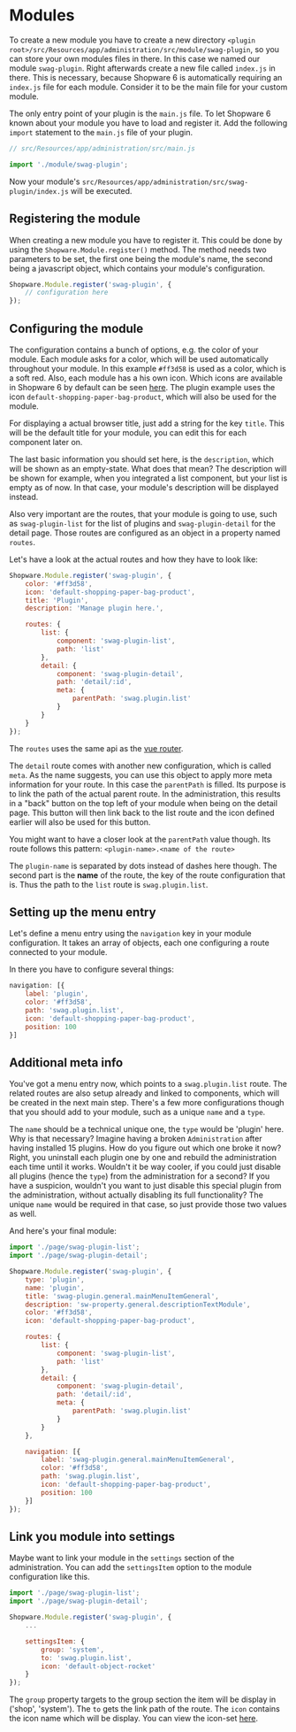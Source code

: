# Modules

To create a new module you have to create a new directory `<plugin root>/src/Resources/app/administration/src/module/swag-plugin`, so you can store your own modules files in there. In this case we named our module `swag-plugin`. Right afterwards create a new file called `index.js` in there. This is necessary, because Shopware 6 is automatically requiring an `index.js` file for each module. Consider it to be the main file for your custom module.

The only entry point of your plugin is the `main.js` file. To let Shopware 6 known about your module you have to load and register it. Add the following `import` statement to the `main.js` file of your plugin.

```javascript
// src/Resources/app/administration/src/main.js

import './module/swag-plugin';
```

Now your module's `src/Resources/app/administration/src/swag-plugin/index.js` will be executed.

## Registering the module

When creating a new module you have to register it. This could be done by using the `Shopware.Module.register()` method. The method needs two parameters to be set, the first one being the module's name, the second being a javascript object, which contains your module's configuration.

```javascript
Shopware.Module.register('swag-plugin', {
    // configuration here
});
```

## Configuring the module

The configuration contains a bunch of options, e.g. the color of your module. Each module asks for a color, which will be used automatically throughout your module. In this example `#ff3d58` is used as a color, which is a soft red. Also, each module has a his own icon. Which icons are available in Shopware 6 by default can be seen [here](https://component-library.shopware.com/#/icons/). The plugin example uses the icon `default-shopping-paper-bag-product`, which will also be used for the module.

For displaying a actual browser title, just add a string for the key `title`. This will be the default title for your module, you can edit this for each component later on.

The last basic information you should set here, is the `description`, which will be shown as an empty-state. What does that mean? The description will be shown for example, when you integrated a list component, but your list is empty as of now. In that case, your module's description will be displayed instead.

Also very important are the routes, that your module is going to use, such as `swag-plugin-list` for the list of plugins and `swag-plugin-detail` for the detail page. Those routes are configured as an object in a property named `routes`.

Let's have a look at the actual routes and how they have to look like:

```javascript
Shopware.Module.register('swag-plugin', {
    color: '#ff3d58',
    icon: 'default-shopping-paper-bag-product',
    title: 'Plugin',
    description: 'Manage plugin here.',

    routes: {
        list: {
            component: 'swag-plugin-list',
            path: 'list'
        },
        detail: {
            component: 'swag-plugin-detail',
            path: 'detail/:id',
            meta: {
                parentPath: 'swag.plugin.list'
            }
        }
    }
});
```

The `routes` uses the same api as the [vue router](https://router.vuejs.org).

The `detail` route comes with another new configuration, which is called `meta`. As the name suggests, you can use this object to apply more meta information for your route. In this case the `parentPath` is filled. Its purpose is to link the path of the actual parent route. In the administration, this results in a "back" button on the top left of your module when being on the detail page. This button will then link back to the list route and the icon defined earlier will also be used for this button.

You might want to have a closer look at the `parentPath` value though. Its route follows this pattern: `<plugin-name>.<name of the route>`

The `plugin-name` is separated by dots instead of dashes here though. The second part is the **name** of the route, the key of the route configuration that is. Thus the path to the `list` route is `swag.plugin.list`.

## Setting up the menu entry

Let's define a menu entry using the `navigation` key in your module configuration. It takes an array of objects, each one configuring a route connected to your module.

In there you have to configure several things:

```javascript
navigation: [{
    label: 'plugin',
    color: '#ff3d58',
    path: 'swag.plugin.list',
    icon: 'default-shopping-paper-bag-product',
    position: 100
}]
```

## Additional meta info

You've got a menu entry now, which points to a `swag.plugin.list` route. The related routes are also setup already and linked to components, which will be created in the next main step. There's a few more configurations though that you should add to your module, such as a unique `name` and a `type`.

The `name` should be a technical unique one, the `type` would be 'plugin' here. Why is that necessary? Imagine having a broken `Administration` after having installed 15 plugins. How do you figure out which one broke it now? Right, you uninstall each plugin one by one and rebuild the administration each time until it works. Wouldn't it be way cooler, if you could just disable all plugins \(hence the `type`\) from the administration for a second? If you have a suspicion, wouldn't you want to just disable this special plugin from the administration, without actually disabling its full functionality? The unique `name` would be required in that case, so just provide those two values as well.

And here's your final module:

```javascript
import './page/swag-plugin-list';
import './page/swag-plugin-detail';

Shopware.Module.register('swag-plugin', {
    type: 'plugin',
    name: 'plugin',
    title: 'swag-plugin.general.mainMenuItemGeneral',
    description: 'sw-property.general.descriptionTextModule',
    color: '#ff3d58',
    icon: 'default-shopping-paper-bag-product',

    routes: {
        list: {
            component: 'swag-plugin-list',
            path: 'list'
        },
        detail: {
            component: 'swag-plugin-detail',
            path: 'detail/:id',
            meta: {
                parentPath: 'swag.plugin.list'
            }
        }
    },

    navigation: [{
        label: 'swag-plugin.general.mainMenuItemGeneral',
        color: '#ff3d58',
        path: 'swag.plugin.list',
        icon: 'default-shopping-paper-bag-product',
        position: 100
    }]
});
```

## Link you module into settings

Maybe want to link your module in the `settings` section of the administration. You can add the `settingsItem` option to the module configuration like this.

```javascript
import './page/swag-plugin-list';
import './page/swag-plugin-detail';

Shopware.Module.register('swag-plugin', {
    ...

    settingsItem: {
        group: 'system',
        to: 'swag.plugin.list',
        icon: 'default-object-rocket'
    }
});
```

The `group` property targets to the group section the item will be display in \('shop', 'system'\). The `to` gets the link path of the route. The `icon` contains the icon name which will be display. You can view the icon-set [here](https://component-library.shopware.com/icons/).

